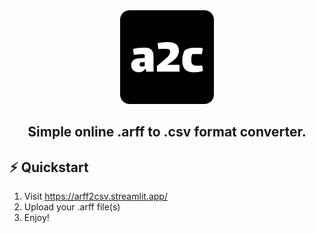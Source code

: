 <div align="center">

<img src="./src/logo.png" alt="logo" width="150"/>

## Simple online .arff to .csv format converter.
</div>

## :zap: Quickstart
1. Visit https://arff2csv.streamlit.app/
2. Upload your .arff file(s)
3. Enjoy!
